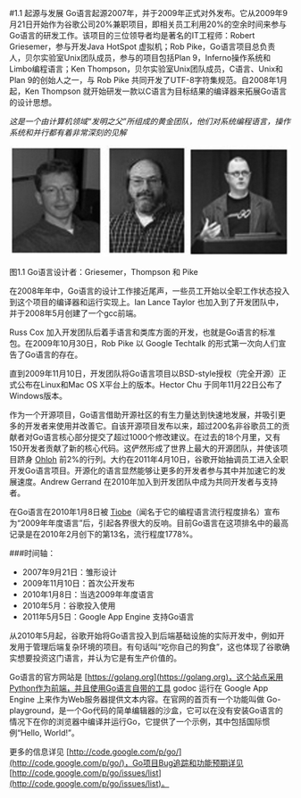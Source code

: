 #1.1 起源与发展
Go语言起源2007年，并于2009年正式对外发布。它从2009年9月21日开始作为谷歌公司20%兼职项目，即相关员工利用20%的空余时间来参与Go语言的研发工作。该项目的三位领导者均是著名的IT工程师：Robert Griesemer，参与开发Java HotSpot 虚拟机；Rob Pike，Go语言项目总负责人，贝尔实验室Unix团队成员，参与的项目包括Plan 9，Inferno操作系统和Limbo编程语言；Ken Thompson，贝尔实验室Unix团队成员，C语言、Unix和Plan 9的创始人之一，与 Rob Pike 共同开发了UTF-8字符集规范。自2008年1月起，Ken Thompson 就开始研发一款以C语言为目标结果的编译器来拓展Go语言的设计思想。

*这是一个由计算机领域“发明之父”所组成的黄金团队，他们对系统编程语言，操作系统和并行都有着非常深刻的见解*

![](images/1.1.designers_of_Go.jpg?raw=true)

图1.1 Go语言设计者：Griesemer，Thompson 和 Pike

在2008年年中，Go语言的设计工作接近尾声，一些员工开始以全职工作状态投入到这个项目的编译器和运行实现上。Ian Lance Taylor 也加入到了开发团队中，并于2008年5月创建了一个gcc前端。

Russ Cox 加入开发团队后着手语言和类库方面的开发，也就是Go语言的标准包。在2009年10月30日，Rob Pike 以 Google Techtalk 的形式第一次向人们宣告了Go语言的存在。

直到2009年11月10日，开发团队将Go语言项目以BSD-style授权（完全开源）正式公布在Linux和Mac OS X平台上的版本。Hector Chu 于同年11月22日公布了Windows版本。

作为一个开源项目，Go语言借助开源社区的有生力量达到快速地发展，并吸引更多的开发者来使用并改善它。自该开源项目发布以来，超过200名非谷歌员工的贡献者对Go语言核心部分提交了超过1000个修改建议。在过去的18个月里，又有150开发者贡献了新的核心代码。这俨然形成了世界上最大的开源团队，并使该项目跻身 [Ohloh](www.ohloh.net) 前2%的行列。大约在2011年4月10日，谷歌开始抽调员工进入全职开发Go语言项目。开源化的语言显然能够让更多的开发者参与其中并加速它的发展速度。Andrew Gerrand 在2010年加入到开发团队中成为共同开发者与支持者。

在Go语言在2010年1月8日被 [Tiobe](www.tiobe.com)（闻名于它的编程语言流行程度排名）宣布为“2009年年度语言”后，引起各界很大的反响。目前Go语言在这项排名中的最高记录是在2010年2月创下的第13名，流行程度1778%。

###时间轴：

- 2007年9月21日：雏形设计
- 2009年11月10日：首次公开发布
- 2010年1月8日：当选2009年年度语言
- 2010年5月：谷歌投入使用
- 2011年5月5日：Google App Engine 支持Go语言

从2010年5月起，谷歌开始将Go语言投入到后端基础设施的实际开发中，例如开发用于管理后端复杂环境的项目。有句话叫“吃你自己的狗食”，这也体现了谷歌确实想要投资这门语言，并认为它是有生产价值的。

Go语言的官方网站是 [https://golang.org](https://golang.org)，这个站点采用Python作为前端，并且使用Go语言自带的工具 godoc 运行在 Google App Engine 上来作为Web服务器提供文本内容。在官网的首页有一个功能叫做 Go-playground，是一个Go代码的简单编辑器的沙盒，它可以在没有安装Go语言的情况下在你的浏览器中编译并运行Go，它提供了一个示例，其中包括国际惯例“Hello, World!”。

更多的信息详见 [http://code.google.com/p/go/](http://code.google.com/p/go/)，Go项目Bug追踪和功能预期详见 [http://code.google.com/p/go/issues/list](http://code.google.com/p/go/issues/list)。

